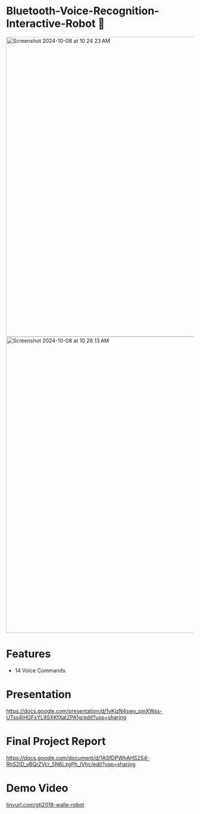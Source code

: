 # Bluetooth-Voice-Recognition-Interactive-Robot 🤖 

<img width="806" alt="Screenshot 2024-10-08 at 10 24 23 AM" src="https://github.com/user-attachments/assets/365c4e41-f82e-4149-b902-9f9a12b5c2e0">
<img width="797" alt="Screenshot 2024-10-08 at 10 26 13 AM" src="https://github.com/user-attachments/assets/8c8d1252-47a2-4725-8d12-acc69d53ddb8">



# Features 
- 14 Voice Commands 


# Presentation 
https://docs.google.com/presentation/d/1vKjzN4swv_pjnXWss-UTss4iHGFxYL9SXKfXatZPA1g/edit?usp=sharing

# Final Project Report
https://docs.google.com/document/d/1ASfDPWhAHS2S4-RhS2ID_vBQrZVcr_5N6LzgPh_lVhc/edit?usp=sharing

# Demo Video
[tinyurl.com/gti2018-walle-robot](tinyurl.com/gti2018-walle-robot)
